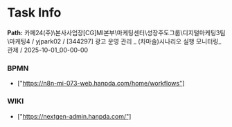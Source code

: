 # Task Info

**Path:** 카페24(주)\본사사업장\[CG]MI본부\마케팅센터\성장주도그룹\디지털마케팅3팀\마케팅4 / yjpark02 / [344297] 광고 운영 관리 _ (차마솔)시나리오 실행 모니터링_관제 / 2025-10-01_00-00-00

### BPMN
- ["https://n8n-mi-073-web.hanpda.com/home/workflows"]

### WIKI
- ["https://nextgen-admin.hanpda.com/"]

